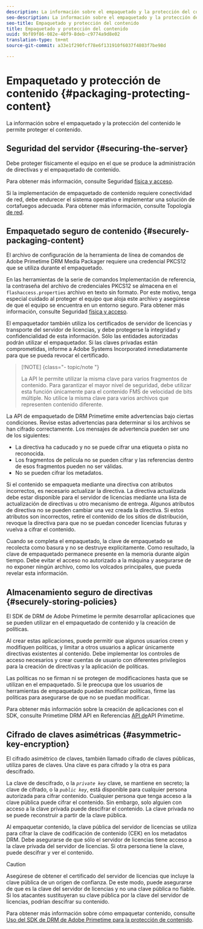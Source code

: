 ```yaml
---
description: La información sobre el empaquetado y la protección del contenido le permite proteger el contenido.
seo-description: La información sobre el empaquetado y la protección del contenido le permite proteger el contenido.
seo-title: Empaquetado y protección del contenido
title: Empaquetado y protección del contenido
uuid: 9bf89f86-082e-40f9-8deb-c9774a9d8e02
translation-type: tm+mt
source-git-commit: a33e1f290fcf78e6f131910f6037f4803f7be98d

---
```



# Empaquetado y protección de contenido {#packaging-protecting-content}

La información sobre el empaquetado y la protección del contenido le permite proteger el contenido.

## Seguridad del servidor {#securing-the-server}

Debe proteger físicamente el equipo en el que se produce la administración de directivas y el empaquetado de contenido.

Para obtener más información, consulte Seguridad [física y acceso](../../secure-deployment-guidelines/physical-sec-and-access.md).

Si la implementación de empaquetado de contenido requiere conectividad de red, debe endurecer el sistema operativo e implementar una solución de cortafuegos adecuada. Para obtener más información, consulte Topología [de red](../../secure-deployment-guidelines/overview/network-topology.md).

## Empaquetado seguro de contenido {#securely-packaging-content}

El archivo de configuración de la herramienta de línea de comandos de Adobe Primetime DRM Media Packager requiere una credencial PKCS12 que se utiliza durante el empaquetado.

En las herramientas de la serie de comandos Implementación de referencia, la contraseña del archivo de credenciales PKCS12 se almacena en el `flashaccess.properties` archivo en texto sin formato. Por este motivo, tenga especial cuidado al proteger el equipo que aloja este archivo y asegúrese de que el equipo se encuentra en un entorno seguro. Para obtener más información, consulte Seguridad [física y acceso](../../secure-deployment-guidelines/physical-sec-and-access.md).

El empaquetador también utiliza los certificados de servidor de licencias y transporte del servidor de licencias, y debe protegerse la integridad y confidencialidad de esta información. Sólo las entidades autorizadas podrán utilizar el empaquetador. Si las claves privadas están comprometidas, informe a Adobe Systems Incorporated inmediatamente para que se pueda revocar el certificado.

>[!NOTE] {class=&quot;- topic/note &quot;}
>
>La API le permite utilizar la misma clave para varios fragmentos de contenido. Para garantizar el mayor nivel de seguridad, debe utilizar esta función únicamente para el contenido FMS de velocidad de bits múltiple. No utilice la misma clave para varios archivos que representen contenido diferente.

La API de empaquetado de DRM Primetime emite advertencias bajo ciertas condiciones. Revise estas advertencias para determinar si los archivos se han cifrado correctamente. Los mensajes de advertencia pueden ser uno de los siguientes:

* La directiva ha caducado y no se puede cifrar una etiqueta o pista no reconocida.
* Los fragmentos de película no se pueden cifrar y las referencias dentro de esos fragmentos pueden no ser válidas.
* No se pueden cifrar los metadatos.

Si el contenido se empaqueta mediante una directiva con atributos incorrectos, es necesario actualizar la directiva. La directiva actualizada debe estar disponible para el servidor de licencias mediante una lista de actualización de directivas u otro mecanismo de entrega. Algunos atributos de directiva no se pueden cambiar una vez creada la directiva. Si estos atributos son incorrectos, retire el contenido de los sitios de distribución, revoque la directiva para que no se puedan conceder licencias futuras y vuelva a cifrar el contenido.

Cuando se completa el empaquetado, la clave de empaquetado se recolecta como basura y no se destruye explícitamente. Como resultado, la clave de empaquetado permanece presente en la memoria durante algún tiempo. Debe evitar el acceso no autorizado a la máquina y asegurarse de no exponer ningún archivo, como los volcados principales, que pueda revelar esta información.

## Almacenamiento seguro de directivas {#securely-storing-policies}

El SDK de DRM de Adobe Primetime le permite desarrollar aplicaciones que se pueden utilizar en el empaquetado de contenido y la creación de políticas.

Al crear estas aplicaciones, puede permitir que algunos usuarios creen y modifiquen políticas, y limitar a otros usuarios a aplicar únicamente directivas existentes al contenido. Debe implementar los controles de acceso necesarios y crear cuentas de usuario con diferentes privilegios para la creación de directivas y la aplicación de políticas.

Las políticas no se firman ni se protegen de modificaciones hasta que se utilizan en el empaquetado. Si le preocupa que los usuarios de herramientas de empaquetado puedan modificar políticas, firme las políticas para asegurarse de que no se puedan modificar.

Para obtener más información sobre la creación de aplicaciones con el SDK, consulte Primetime DRM API en Referencias [API de](https://help.adobe.com/en_US/primetime/api/index.html#api-Adobe_Primetime_API_References)API Primetime.

## Cifrado de claves asimétricas {#asymmetric-key-encryption}

El cifrado asimétrico de claves, también llamado cifrado de claves públicas, utiliza pares de claves. Una clave es para cifrado y la otra es para descifrado.

La clave de descifrado, o la *`private key`* clave, se mantiene en secreto; la clave de cifrado, o la *`public key`*, está disponible para cualquier persona autorizada para cifrar contenido. Cualquier persona que tenga acceso a la clave pública puede cifrar el contenido. Sin embargo, solo alguien con acceso a la clave privada puede descifrar el contenido. La clave privada no se puede reconstruir a partir de la clave pública.

Al empaquetar contenido, la clave pública del servidor de licencias se utiliza para cifrar la clave de codificación de contenido (CEK) en los metadatos DRM. Debe asegurarse de que sólo el servidor de licencias tiene acceso a la clave privada del servidor de licencias. Si otra persona tiene la clave, puede descifrar y ver el contenido.

>[!CAUTION]
>
>Asegúrese de obtener el certificado del servidor de licencias que incluye la clave pública de un origen de confianza. De este modo, puede asegurarse de que es la clave del servidor de licencias y no una clave pública no fiable. Si los atacantes sustituyeran su clave pública por la clave del servidor de licencias, podrían descifrar su contenido.

Para obtener más información sobre cómo empaquetar contenido, consulte [Uso del SDK de DRM de Adobe Primetime para la protección de contenido](https://helpx.adobe.com/content/dam/help/en/primetime/drm/drm_protecting_content.pdf).